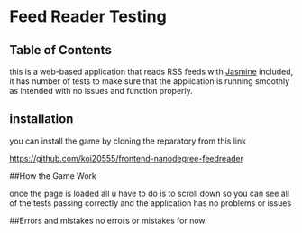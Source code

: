 # Feed Reader Testing


## Table of Contents

this is a web-based application that reads RSS feeds with [Jasmine](http://jasmine.github.io/) included, it has number of tests
to make sure that the application is running smoothly as intended with no issues and function properly.

## installation

you can install the game by cloning the reparatory from this link

https://github.com/koi20555/frontend-nanodegree-feedreader

##How the Game Work

once the page is loaded all u have to do is to scroll down so you can see all of the tests passing correctly and the application
has no problems or issues

##Errors and mistakes
no errors or mistakes for now.
